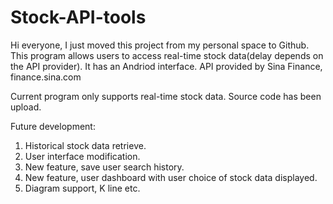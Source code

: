 # Stock-API-tools

Hi everyone, I just moved this project from my personal space to Github.
This program allows users to access real-time stock data(delay depends on the API provider).
It has an Andriod interface.
API provided by Sina Finance, finance.sina.com

Current program only supports real-time stock data. Source code has been upload.

Future development:
  1. Historical stock data retrieve.
  2. User interface modification.
  3. New feature, save user search history.
  4. New feature, user dashboard with user choice of stock data displayed.
  5. Diagram support, K line etc.
  
